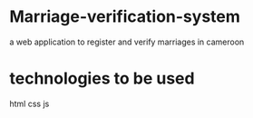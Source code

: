 # Marriage-verification-system
a web application to register and verify marriages in cameroon

# technologies to be  used
html 
css 
js